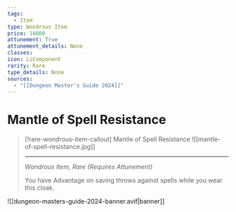 ```yaml
---
tags:
  - Item
type: Wondrous Item
price: 14000
attunement: True
attunement_details: None
classes:
icon: LiComponent
rarity: Rare
type_details: None
sources: 
  - "[[Dungeon Master's Guide 2024]]"
---
```

# Mantle of Spell Resistance
>[!rare-wondrous-item-callout] Mantle of Spell Resistance
>![[mantle-of-spell-resistance.jpg]]
>
>- - -
>_Wondrous Item, Rare (Requires Attunement)_
>
>You have Advantage on saving throws against spells while you wear this cloak.
>


![[dungeon-masters-guide-2024-banner.avif|banner]]